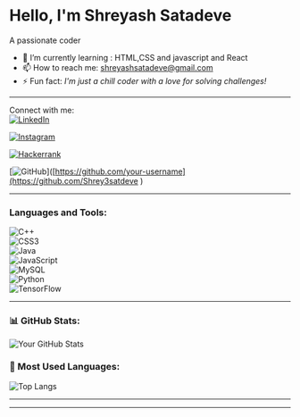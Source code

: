 # Hello, I'm Shreyash Satadeve  
A passionate coder  

- 🌱 I’m currently learning : HTML,CSS and javascript and React 
- 📫 How to reach me: shreyashsatadeve@gmail.com  
- ⚡ Fun fact: *I'm just a chill coder with a love for solving challenges!*  

---

 Connect with me:  
[![LinkedIn](https://img.shields.io/badge/LinkedIn-%230077B5.svg?style=for-the-badge&logo=linkedin&logoColor=white)]( https://www.linkedin.com/in/shreyash-satadeve/) 

[![Instagram](https://img.shields.io/badge/Instagram-%23E4405F.svg?style=for-the-badge&logo=instagram&logoColor=white)](https://www.instagram.com/shreyash_satadeve/)  

[![Hackerrank](https://img.shields.io/badge/Hackerrank-%232EC866.svg?style=for-the-badge&logo=hackerrank&logoColor=white)]([https://hackerrank.com/your-profile](https://www.hackerrank.com/profile/shreyashsatadeve))   

[![GitHub](https://img.shields.io/badge/GitHub-%2312100E.svg?style=for-the-badge&logo=github&logoColor=white)]([https://github.com/your-username](https://github.com/Shrey3satdeve )   

---

### Languages and Tools:  
![C++](https://img.shields.io/badge/-C++-00599C?style=flat-square&logo=c%2B%2B&logoColor=white)  
![CSS3](https://img.shields.io/badge/-CSS3-1572B6?style=flat-square&logo=css3)  
![Java](https://img.shields.io/badge/-Java-007396?style=flat-square&logo=java)  
![JavaScript](https://img.shields.io/badge/-JavaScript-F7DF1E?style=flat-square&logo=javascript&logoColor=black)  
![MySQL](https://img.shields.io/badge/-MySQL-4479A1?style=flat-square&logo=mysql&logoColor=white)  
![Python](https://img.shields.io/badge/-Python-3776AB?style=flat-square&logo=python&logoColor=white)  
![TensorFlow](https://img.shields.io/badge/-TensorFlow-FF6F00?style=flat-square&logo=tensorflow)  

---

### 📊 GitHub Stats:  
![Your GitHub Stats](https://github-readme-stats.vercel.app/api?username=your-username&show_icons=true&theme=radical)  

### 📖 Most Used Languages:  
![Top Langs](https://github-readme-stats.vercel.app/api/top-langs/?username=your-username&layout=compact&theme=radical)  

---

 

---


